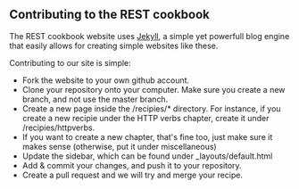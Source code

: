 Contributing to the REST cookbook
---------------------------------
The REST cookbook website uses [Jekyll](https://github.com/mojombo/jekyll/wiki), a simple yet powerfull blog engine 
that easily allows for creating simple websites like these.

Contributing to our site is simple:
  * Fork the website to your own github account.
  * Clone your repository onto your computer. Make sure you create a new branch, and not use the master branch.
  * Create a new page inside the /recipies/* directory. For instance, if you create a new recipie under the HTTP verbs chapter, create it under /recipies/httpverbs.
  * If you want to create a new chapter, that's fine too, just make sure it makes sense (otherwise, put it under miscellaneous)
  * Update the sidebar, which can be found under _layouts/default.html
  * Add & commit your changes, and push it to your repository.
  * Create a pull request and we will try and merge your recipe.

